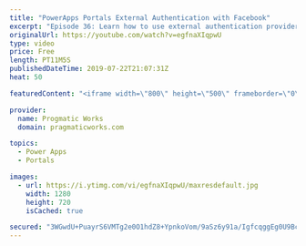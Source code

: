 ```yaml
---
title: "PowerApps Portals External Authentication with Facebook"
excerpt: "Episode 36: Learn how to use external authentication provider, Facebook with PowerApps Portals to allow users to register and login to your site easily.   Check out our free PowerApps App In A Day Class: http://success.pragmaticworks.com/aiad  We'd love to build an app for you: http://www.pragmaticworks.com"
originalUrl: https://youtube.com/watch?v=egfnaXIqpwU
type: video
price: Free
length: PT11M5S
publishedDateTime: 2019-07-22T21:07:31Z
heat: 50

featuredContent: "<iframe width=\"800\" height=\"500\" frameborder=\"0\" src=\"https://www.youtube.com/embed/egfnaXIqpwU\" allow=\"accelerometer; autoplay; encrypted-media; gyroscope; picture-in-picture\" allowfullscreen></iframe>"

provider:
  name: Progmatic Works
  domain: pragmaticworks.com

topics:
  - Power Apps
  - Portals

images:
  - url: https://i.ytimg.com/vi/egfnaXIqpwU/maxresdefault.jpg
    width: 1280
    height: 720
    isCached: true

secured: "3WGwdU+PuayrS6VMTg2e0O1hdZ8+YpnkoVom/9aSz6y91a/IgfcqggEg0U9BcyZLoUmyB4bYNDlzwKfMlgy9eoDGucVKnOtvgiRO6z7lw0Ye2iEwPNevZQ9DD8RSPSYydsFmuLnJbQj9XP0NGgJBsPvqkATuID2i0cz+8gFhBcd8jYrhPfmPvCXiUNjtb8aBYWrmwu4xSZrBezdgwOiEH5KkktIQLETrxjqeucTEYUCrzr2+XCFMeKiBYa6ZlaGeevedpPgK8RPjP5ukNycI79KH61qHuZTqTQAcJd4Y4AfbFMybnMOQ6UtEJV3mwgpr0JikrJWQfEUDSc/bPxBVD3ugP9SjPLcDQsH3g7JtKQhwGpm4W2xynzpLZDrRHAdi2tYHNZN2XBamOVSwt50xW2fki1qVnrvvx+lDRp9xslI=;qv1ykLughimOrMjXVR+ScQ=="
---
```


